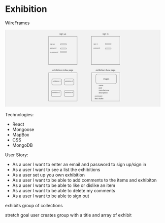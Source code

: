 # Exhibition

WireFrames

![alt text](/Screen%20Shot%202022-04-21%20at%203.27.00%20PM.png)


Technologies:
- React
- Mongoose
- MapBox
- CSS
- MongoDB

User Story:
- As a user I want to enter an email and password to sign up/sign in
- As a user I want to see a list the exhibitions
- As a user set up you own exhibition
- As a user I want to be able to add comments to the items and exhibiton
- As a user I want to be able to like or dislike an item
- As a user I want to be able to delete my comments
- As a user I want to be able to sign out



exhibits
group of collections

stretch goal user creates group with a title and array of exhibit